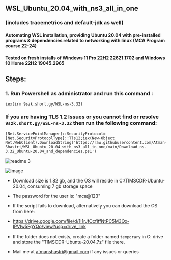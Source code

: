  ## WSL_Ubuntu_20.04_with_ns3_all_in_one 
 ### (includes tracemetrics and default-jdk as well) ###
#### Automating WSL installation, providing Ubuntu 20.04 with pre-installed programs & dependencies related to networking with linux (MCA Program course 22-24) ####
#### Tested on fresh installs of Windows 11 Pro 22H2 22621.1702 and Windows 10 Home 22H2 19045.2965 ####
## Steps: ##
 
### 1. Run Powershell as administrator and run this command : ###

    iex(irm 9szk.short.gy/WSL-ns-3.32)

### If you are having TLS 1.2 Issues or you cannot find or resolve `9szk.short.gy/WSL-ns-3.32` then run the following command: ###

    [Net.ServicePointManager]::SecurityProtocol=[Net.SecurityProtocolType]::Tls12;iex(New-Object Net.WebClient).DownloadString('https://raw.githubusercontent.com/Atman-Shastri/WSL_Ubuntu_20.04_with_ns3_all_in_one/main/Download_ns-3.32_Ubuntu-20.04_and_dependencies.ps1')

![readme 3](https://github.com/Atman-Shastri/WSL_Ubuntu_20.04_with_ns3_all_in_one/assets/126988436/2ec9593a-c447-43b1-92a6-1ac1336b0c5a)
                         
![image](https://github.com/Atman-Shastri/WSL_Ubuntu_20.04_with_ns3_all_in_one/assets/126988436/0d151781-ece6-4aa4-8524-ff23e988ea9e)



              
- Download size is 1.82 gb, and the OS will reside in C:\TIMSCDR-Ubuntu-20.04, consuming 7 gb storage space
- The password for the user is: "mca@123"

- If the script fails to download, alternatively you can download the OS from here:
- https://drive.google.com/file/d/1I1rJfOcfIffNtPC5M3Qx-IPVIw5FgYQo/view?usp=drive_link
- If the folder does not exists, create a folder named `temporary` in C: drive and store the "TIMSCDR-Ubuntu-20.04.7z" file there.    
- Mail me at atmanshastri@gmail.com if any issues or queries
